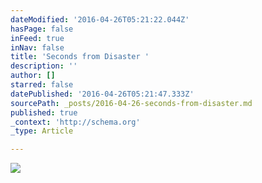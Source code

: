```yaml
---
dateModified: '2016-04-26T05:21:22.044Z'
hasPage: false
inFeed: true
inNav: false
title: 'Seconds from Disaster '
description: ''
author: []
starred: false
datePublished: '2016-04-26T05:21:47.333Z'
sourcePath: _posts/2016-04-26-seconds-from-disaster.md
published: true
_context: 'http://schema.org'
_type: Article

---
```

![](https://the-grid-user-content.s3-us-west-2.amazonaws.com/419fcac1-bbb2-492f-90db-243f4284c47f.jpg)